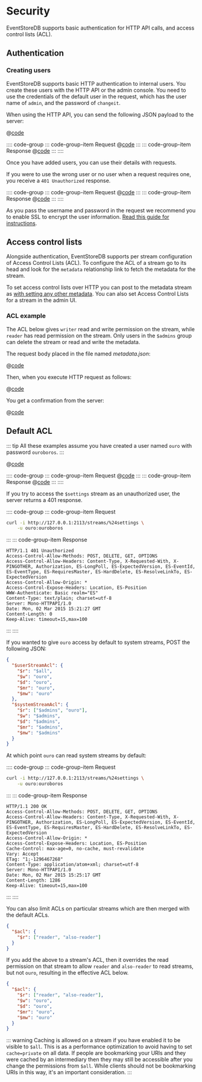 # Security

EventStoreDB supports basic authentication for HTTP API calls, and access control lists (ACL).

## Authentication

### Creating users

EventStoreDB supports basic HTTP authentication to internal users. You create these users with the HTTP API or the admin console. You need to use the credentials of the default user in the request, which has the user name of `admin`, and the password of `changeit`.

When using the HTTP API, you can send the following JSON payload to the server:

@[code](../../samples/new-user.json)

:::: code-group
::: code-group-item Request
@[code](../../samples/new-user.sh)
:::
::: code-group-item Response
@[code](../../samples/new-user.http)
:::
::::

Once you have added users, you can use their details with requests.

If you were to use the wrong user or no user when a request requires one, you receive a `401 Unauthorized` response.

:::: code-group
::: code-group-item Request
@[code](../../samples/incorrect-user.sh)
:::
::: code-group-item Response
@[code](../../samples/incorrect-user.http)
:::
::::

As you pass the username and password in the request we recommend you to enable SSL to encrypt the user information. [Read this guide for instructions](/server/v5/server/security/).

## Access control lists

Alongside authentication, EventStoreDB supports per stream configuration of Access Control Lists (ACL). To configure the ACL of a stream go to its head and look for the `metadata` relationship link to fetch the metadata for the stream.

To set access control lists over HTTP you can post to the metadata stream as [with setting any other metadata](../stream-metadata.md). You can also set Access Control Lists for a stream in the admin UI.

### ACL example

The ACL below gives `writer` read and write permission on the stream, while `reader` has read permission on the stream. Only users in the `$admins` group can delete the stream or read and write the metadata.

The request body placed in the file named _metadata.json_:

@[code](../../samples/metadata.json)

Then, when you execute HTTP request as follows:

@[code](../../samples/update-acl.sh#curl)

You get a confirmation from the server:

@[code](../../samples/update-acl.sh#response)

## Default ACL

::: tip
All these examples assume you have created a user named `ouro` with password `ouroboros`.
:::

@[code](../../samples/override-default.json)

:::: code-group
::: code-group-item Request
@[code](../../samples/update-default-acl.sh)
:::
::: code-group-item Response
@[code](../../samples/update-default-acl.http)
:::
::::

If you try to access the `$settings` stream as an unauthorized user, the server returns a 401 response.

:::: code-group
::: code-group-item Request
```bash
curl -i http://127.0.0.1:2113/streams/%24settings \
    -u ouro:ouroboros
```
:::
::: code-group-item Response
```http
HTTP/1.1 401 Unauthorized
Access-Control-Allow-Methods: POST, DELETE, GET, OPTIONS
Access-Control-Allow-Headers: Content-Type, X-Requested-With, X-PINGOTHER, Authorization, ES-LongPoll, ES-ExpectedVersion, ES-EventId, ES-EventType, ES-RequiresMaster, ES-HardDelete, ES-ResolveLinkTo, ES-ExpectedVersion
Access-Control-Allow-Origin: *
Access-Control-Expose-Headers: Location, ES-Position
WWW-Authenticate: Basic realm="ES"
Content-Type: text/plain; charset=utf-8
Server: Mono-HTTPAPI/1.0
Date: Mon, 02 Mar 2015 15:21:27 GMT
Content-Length: 0
Keep-Alive: timeout=15,max=100
```
:::
::::

If you wanted to give `ouro` access by default to system streams, POST the following JSON:

```json
{
  "$userStreamAcl": {
    "$r": "$all",
    "$w": "ouro",
    "$d": "ouro",
    "$mr": "ouro",
    "$mw": "ouro"
  },
  "$systemStreamAcl": {
    "$r": ["$admins", "ouro"],
    "$w": "$admins",
    "$d": "$admins",
    "$mr": "$admins",
    "$mw": "$admins"
  }
}
```

At which point `ouro` can read system streams by default:

:::: code-group
::: code-group-item Request
```bash
curl -i http://127.0.0.1:2113/streams/%24settings \
    -u ouro:ouroboros
```
:::
::: code-group-item Response
```http
HTTP/1.1 200 OK
Access-Control-Allow-Methods: POST, DELETE, GET, OPTIONS
Access-Control-Allow-Headers: Content-Type, X-Requested-With, X-PINGOTHER, Authorization, ES-LongPoll, ES-ExpectedVersion, ES-EventId, ES-EventType, ES-RequiresMaster, ES-HardDelete, ES-ResolveLinkTo, ES-ExpectedVersion
Access-Control-Allow-Origin: *
Access-Control-Expose-Headers: Location, ES-Position
Cache-Control: max-age=0, no-cache, must-revalidate
Vary: Accept
ETag: "1;-1296467268"
Content-Type: application/atom+xml; charset=utf-8
Server: Mono-HTTPAPI/1.0
Date: Mon, 02 Mar 2015 15:25:17 GMT
Content-Length: 1286
Keep-Alive: timeout=15,max=100
```
:::
::::

You can also limit ACLs on particular streams which are then merged with the default ACLs.

```json
{
  "$acl": {
    "$r": ["reader", "also-reader"]
  }
}
```

If you add the above to a stream's ACL, then it overrides the read permission on that stream to allow `reader` and `also-reader` to read streams, but not `ouro`, resulting in the effective ACL below.

```json
{
  "$acl": {
    "$r": ["reader", "also-reader"],
    "$w": "ouro",
    "$d": "ouro",
    "$mr": "ouro",
    "$mw": "ouro"
  }
}
```

::: warning
Caching is allowed on a stream if you have enabled it to be visible to `$all`. This is as a performance optimization to avoid having to set `cache=private` on all data. If people are bookmarking your URIs and they were cached by an intermediary then they may still be accessible after you change the permissions from `$all`. While clients should not be bookmarking URIs in this way, it's an important consideration.
:::
